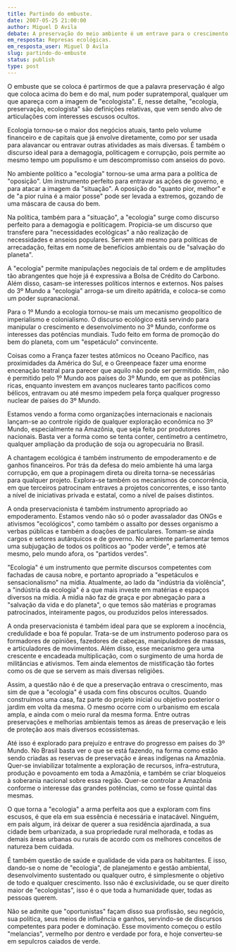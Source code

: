 ```yaml
---
title: Partindo do embuste.
date: 2007-05-25 21:00:00
author: Miguel D Avila
debate: A preservação do meio ambiente é um entrave para o crescimento da economia mundial?
em_resposta: Represas ecológicas.
em_resposta_user: Miguel D Avila
slug: partindo-do-embuste
status: publish 
type: post
---
```


O embuste que se coloca é partirmos de que a palavra preservação é algo que coloca acima do bem e do mal, num poder supratemporal, qualquer um que apareça com a imagem de "ecologista". E, nesse detalhe, "ecologia, preservação, ecologista" são definições relativas, que vem sendo alvo de articulações com interesses escusos ocultos.  

  

Ecologia tornou-se o maior dos negócios atuais, tanto pelo volume financeiro e de capitais que já envolve diretamente, como por ser usada para alavancar ou entravar outras atividades as mais diversas. É também o discurso ideal para a demagogia, politicagem e corrupção, pois permite ao mesmo tempo um populismo e um descompromisso com anseios do povo.  

  

No ambiente político a "ecologia" tornou-se uma arma para a política de "oposição". Um instrumento perfeito para entravar as ações de governo, e para atacar a imagem da "situação". A oposição do "quanto pior, melhor" e de "a pior ruína é a maior posse" pode ser levada a extremos, gozando de uma máscara de causa do bem.   

  

Na política, também para a "situação", a "ecologia" surge como discurso perfeito para a demagogia e politicagem. Propicia-se um discurso que transfere para "necessidades ecológicas" a não realização de necessidades e anseios populares. Servem até mesmo para políticas de arrecadação, feitas em nome de benefícios ambientais ou de "salvação do planeta".  

  

A "ecologia" permite manipulações negociais de tal ordem e de amplitudes tão abrangentes que hoje já é expressiva a Bolsa de Crédito do Carbono. Além disso, casam-se interesses políticos internos e externos. Nos países do 3º Mundo a "ecologia" arroga-se um direito apátrida, e coloca-se como um poder supranacional.   

  

Para o 1º Mundo a ecologia tornou-se mais um mecanismo geopolítico de imperialismo e colonialismo. O discurso ecológico está servindo para manipular o crescimento e desenvolvimento no 3º Mundo, conforme os interesses das potências mundiais. Tudo feito em forma de promoção do bem do planeta, com um "espetáculo" convincente.  

  

Coisas como a França fazer testes atômicos no Oceano Pacífico, nas proximidades da América do Sul, e o Greenpeace fazer uma enorme encenação teatral para parecer que aquilo não pode ser permitido. Sim, não é permitido pelo 1º Mundo aos países do 3º Mundo, em que as potências ricas, enquanto investem em avanços nucleares tanto pacíficos como bélicos, entravam ou até mesmo impedem pela força qualquer progresso nuclear de países do 3º Mundo.  

  

Estamos vendo a forma como organizações internacionais e nacionais lançam-se ao controle rígido de qualquer exploração econômica no 3º Mundo, especialmente na Amazônia, que seja feita por produtores nacionais. Basta ver a forma como se tenta conter, centímetro a centímetro, qualquer ampliação da produção de soja ou agropecuária no Brasil.   

  

A chantagem ecológica é também instrumento de empoderamento e de ganhos financeiros. Por trás da defesa do meio ambiente há uma larga corrupção, em que a propinagem direta ou direita torna-se necessárias para qualquer projeto. Explora-se também os mecanismos de concorrência, em que terceiros patrocinam entraves a projetos concorrentes, e isso tanto a nível de iniciativas privada e estatal, como a nível de países distintos.  

  

A onda preservacionista é também instrumento apropriado ao empoderamento. Estamos vendo não só o poder avassalador das ONGs e ativismos "ecológicos", como também o assalto por desses organismo a verbas públicas e também a doações de particulares. Tomam-se ainda cargos e setores autárquicos e de governo. No ambiente parlamentar temos uma subjugação de todos os políticos ao "poder verde", e temos até mesmo, pelo mundo afora, os "partidos verdes".   

  

"Ecologia" é um instrumento que permite discursos competentes com fachadas de causa nobre, e portanto apropriado a "espetáculos e sensacionalismo" na mídia. Atualmente, ao lado da "indústria da violência", a "indústria da ecologia" é a que mais investe em matérias e espaços diversos na mídia. A mídia não faz de graça e por abnegação para a "salvação da vida e do planeta", o que temos são matérias e programas patrocinados, inteiramente pagos, ou produzidos pelos interessados.  

  

A onda preservacionista é também ideal para que se explorem a inocência, credulidade e boa fé popular. Trata-se de um instrumento poderoso para os formadores de opiniões, fazedores de cabeças, manipuladores de massas, e articuladores de movimentos. Além disso, esse mecanismo gera uma crescente e encadeada multiplicação, com o surgimento de uma horda de militâncias e ativismos. Tem ainda elementos de mistificação tão fortes como os de que se servem as mais diversas religiões.  

  

Assim, a questão não é de que a preservação entrava o crescimento, mas sim de que a "ecologia" é usada com fins obscuros ocultos. Quando construímos uma casa, faz parte do projeto inicial ou objetivo posterior o jardim em volta da mesma. O mesmo ocorre com o urbanismo em escala ampla, e ainda com o meio rural da mesma forma. Entre outras preservações e melhorias ambientais temos as áreas de preservação e leis de proteção aos mais diversos ecossistemas.  

  

Até isso é explorado para prejuízo e entrave do progresso em países do 3º Mundo. No Brasil basta ver o que se está fazendo, na forma como estão sendo criadas as reservas de preservação e áreas indígenas na Amazônia. Quer-se inviabilizar totalmente a exploração de recursos, infra-estrutura, produção e povoamento em toda a Amazônia, e também se criar bloqueios à soberania nacional sobre essa região. Quer-se controlar a Amazônia conforme o interesse das grandes potências, como se fosse quintal das mesmas.  

  

O que torna a "ecologia" a arma perfeita aos que a exploram com fins escusos, é que ela em sua essência é necessária e inatacável. Ninguém, em país algum, irá deixar de querer a sua residência ajardinada, a sua cidade bem urbanizada, a sua propriedade rural melhorada, e todas as demais áreas urbanas ou rurais de acordo com os melhores conceitos de natureza bem cuidada.   

  

É também questão de saúde e qualidade de vida para os habitantes. E isso, dando-se o nome de "ecologia", de planejamento e gestão ambiental, desenvolvimento sustentado ou qualquer outro, é simplesmente o objetivo de todo e qualquer crescimento. Isso não é exclusividade, ou se quer direito maior de "ecologistas", isso é o que toda a humanidade quer, todas as pessoas querem.   

  

Não se admite que "oportunistas" façam disso sua profissão, seu negócio, sua política, seus meios de influência e ganhos, servindo-se de discursos competentes para poder e dominação. Esse movimento começou o estilo "melancias", vermelho por dentro e verdade por fora, e hoje converteu-se em sepulcros caiados de verde.
